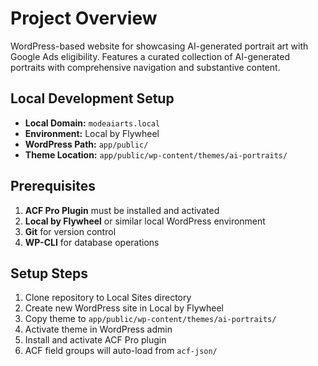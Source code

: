 # Project Overview

WordPress-based website for showcasing AI-generated portrait art with Google Ads eligibility. Features a curated collection of AI-generated portraits with comprehensive navigation and substantive content.

## Local Development Setup

- **Local Domain:** `modeaiarts.local`
- **Environment:** Local by Flywheel
- **WordPress Path:** `app/public/`
- **Theme Location:** `app/public/wp-content/themes/ai-portraits/`

## Prerequisites

1. **ACF Pro Plugin** must be installed and activated
2. **Local by Flywheel** or similar local WordPress environment
3. **Git** for version control
4. **WP-CLI** for database operations

## Setup Steps

1. Clone repository to Local Sites directory
2. Create new WordPress site in Local by Flywheel
3. Copy theme to `app/public/wp-content/themes/ai-portraits/`
4. Activate theme in WordPress admin
5. Install and activate ACF Pro plugin
6. ACF field groups will auto-load from `acf-json/`